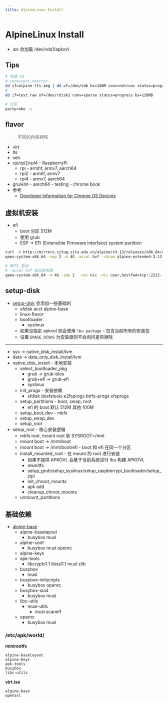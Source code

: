 ```yaml
---
title: AlpineLinux Install
---
```


# AlpineLinux Install

- iso 会加载 /dev/vda1/apkovl

## Tips

```bash
# 快速 dd
# conv=sync,noerror
dd if=alpine-lts.img | dd of=/dev/sdb bs=100M conv=notrunc status=progress
#
dd if=test.raw of=/dev/rdisk2 conv=sparse status=progress bs=128MB

# 分区
partprobe -s
```

## flavor

> 不同的内核特性

- virt
- lts
- xen
- rpi/rpi2/rpi4 - RaspberryPi
  - rpi - armhf, armv7, aarch64
  - rpi2 - armhf, armv7
  - rpi4 - armv7, aarch64
- gru/elm - aarch64 - testing - chrome book
- 参考
  - [Developer Information for Chrome OS Devices](https://www.chromium.org/chromium-os/developer-information-for-chrome-os-devices)

## 虚拟机安装

- efi
  - boot 分区 512M
  - 使用 grub
  - ESP -> EFI (Extensible Firmware Interface) system partition

```bash
curl -O http://mirrors.sjtug.sjtu.edu.cn/alpine/v3.13/releases/x86_64/alpine-extended-3.13.5-x86_64.iso
qemu-system-x86_64 -smp 2 -m 4G -accel hvf -cdrom alpine-extended-3.13.5-x86_64.iso -boot b -hda efi.raw -net nic -net user,hostfwd=tcp::2222-:22

# UEFI 启动
# -accel hvf 启动会失败
qemu-system-x86_64 -m 4G -smp 2  -net nic -nic user,hostfwd=tcp::2222-:22 -drive file=efi.raw,if=virtio -display cocoa -bios bios.bin
```

## setup-disk

- [setup-disk](https://github.com/alpinelinux/alpine-conf/blob/master/setup-disk.in) 会添加一些基础的
  - sfdisk acct alpine-base
  - linux-flavor
  - bootloader
    - syslinux
  - 如果没指定 apkvol 则会使用 `lbu package` - 包含当前所有的安装包
  - 设置 `ERASE_DISKS` 为安装盘则不会询问是否擦除

---

- sys -> native_disk_install/lvm
- data -> data_only_disk_install/lvm
- native_disk_install - 本地安装
  - select_bootloader_pkg
    - grub -> grub-bios
    - grub+efi -> grub-efi
    - syslinux
  - init_progs - 安装依赖
    - sfdisk dosfstools e2fsprogs btrfs-progs xfsprogs
  - setup_partitions - boot, swap, root
    - efi 的 boot 默认 512M 其他 100M
  - setup_boot_dev - mkfs
  - setup_swap_dev
  - setup_root
- setup_root - 核心安装逻辑
  - mkfs root, mount root 到 SYSROOT=/mnt
  - mount boot -> /mnt/boot
  - mount boot -> /mnt/boot/efi - boot 和 efi 在同一个分区
  - install_mounted_root - 在 mount 的 root 进行安装
    - 如果不提供 APKOVL 会基于当前系统进行 lbu 构建 APKOVL
    - mkinitfs
    - setup_grub/setup_syslinux/setup_raspberrypi_bootloader/setup_zipl
    - init_chroot_mounts
    - apk add
    - cleanup_chroot_mounts
  - unmount_partitions

## 基础依赖

- [alpine-base](https://pkgs.alpinelinux.org/package/v3.12/main/x86_64/alpine-base)
  - alpine-baselayout
    - busybox musl
  - alpine-conf
    - busybox musl openrc
  - alpine-keys
  - apk-tools
    - libcrypto1.1 libssl1.1 musl zlib
  - busybox
    - musl
  - busybox-initscripts
    - busybox openrc
  - busybox-suid
    - busybox musl
  - libc-utils
    - musl-utils
      - musl scanelf
  - openrc
    - busybox musl

### /etc/apk/world/

**minirootfs**

```
alpine-baselayout
alpine-keys
apk-tools
busybox
libc-utils
```

**virt.iso**

```
alpine-base
openssl
```
